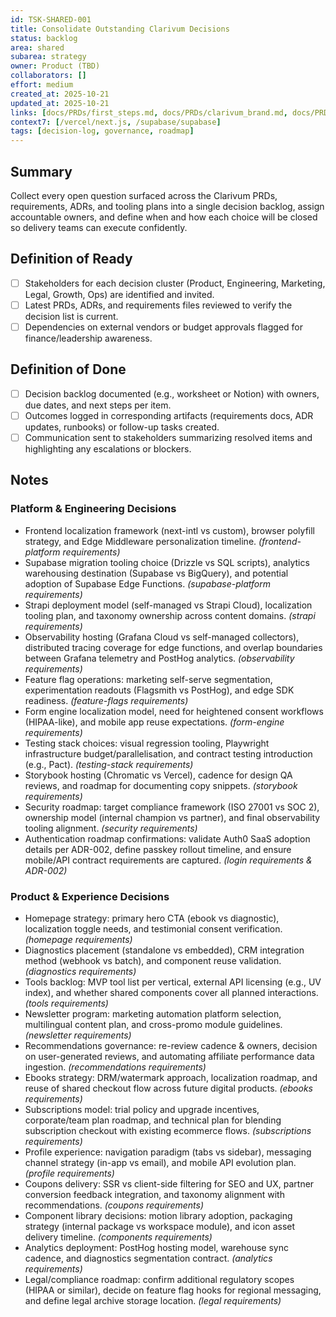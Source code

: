 ```yaml
---
id: TSK-SHARED-001
title: Consolidate Outstanding Clarivum Decisions
status: backlog
area: shared
subarea: strategy
owner: Product (TBD)
collaborators: []
effort: medium
created_at: 2025-10-21
updated_at: 2025-10-21
links: [docs/PRDs/first_steps.md, docs/PRDs/clarivum_brand.md, docs/PRDs/technology-stack-catalog.md, docs/adr/ADR-005-feature-flags.md]
context7: [/vercel/next.js, /supabase/supabase]
tags: [decision-log, governance, roadmap]
---
```


## Summary
Collect every open question surfaced across the Clarivum PRDs, requirements, ADRs, and tooling plans into a single decision backlog, assign accountable owners, and define when and how each choice will be closed so delivery teams can execute confidently.

## Definition of Ready
- [ ] Stakeholders for each decision cluster (Product, Engineering, Marketing, Legal, Growth, Ops) are identified and invited.
- [ ] Latest PRDs, ADRs, and requirements files reviewed to verify the decision list is current.
- [ ] Dependencies on external vendors or budget approvals flagged for finance/leadership awareness.

## Definition of Done
- [ ] Decision backlog documented (e.g., worksheet or Notion) with owners, due dates, and next steps per item.
- [ ] Outcomes logged in corresponding artifacts (requirements docs, ADR updates, runbooks) or follow-up tasks created.
- [ ] Communication sent to stakeholders summarizing resolved items and highlighting any escalations or blockers.

## Notes
### Platform & Engineering Decisions
- Frontend localization framework (next-intl vs custom), browser polyfill strategy, and Edge Middleware personalization timeline. *(frontend-platform requirements)*
- Supabase migration tooling choice (Drizzle vs SQL scripts), analytics warehousing destination (Supabase vs BigQuery), and potential adoption of Supabase Edge Functions. *(supabase-platform requirements)*
- Strapi deployment model (self-managed vs Strapi Cloud), localization tooling plan, and taxonomy ownership across content domains. *(strapi requirements)*
- Observability hosting (Grafana Cloud vs self-managed collectors), distributed tracing coverage for edge functions, and overlap boundaries between Grafana telemetry and PostHog analytics. *(observability requirements)*
- Feature flag operations: marketing self-serve segmentation, experimentation readouts (Flagsmith vs PostHog), and edge SDK readiness. *(feature-flags requirements)*
- Form engine localization model, need for heightened consent workflows (HIPAA-like), and mobile app reuse expectations. *(form-engine requirements)*
- Testing stack choices: visual regression tooling, Playwright infrastructure budget/parallelisation, and contract testing introduction (e.g., Pact). *(testing-stack requirements)*
- Storybook hosting (Chromatic vs Vercel), cadence for design QA reviews, and roadmap for documenting copy snippets. *(storybook requirements)*
- Security roadmap: target compliance framework (ISO 27001 vs SOC 2), ownership model (internal champion vs partner), and final observability tooling alignment. *(security requirements)*
- Authentication roadmap confirmations: validate Auth0 SaaS adoption details per ADR-002, define passkey rollout timeline, and ensure mobile/API contract requirements are captured. *(login requirements & ADR-002)*

### Product & Experience Decisions
- Homepage strategy: primary hero CTA (ebook vs diagnostic), localization toggle needs, and testimonial consent verification. *(homepage requirements)*
- Diagnostics placement (standalone vs embedded), CRM integration method (webhook vs batch), and component reuse validation. *(diagnostics requirements)*
- Tools backlog: MVP tool list per vertical, external API licensing (e.g., UV index), and whether shared components cover all planned interactions. *(tools requirements)*
- Newsletter program: marketing automation platform selection, multilingual content plan, and cross-promo module guidelines. *(newsletter requirements)*
- Recommendations governance: re-review cadence & owners, decision on user-generated reviews, and automating affiliate performance data ingestion. *(recommendations requirements)*
- Ebooks strategy: DRM/watermark approach, localization roadmap, and reuse of shared checkout flow across future digital products. *(ebooks requirements)*
- Subscriptions model: trial policy and upgrade incentives, corporate/team plan roadmap, and technical plan for blending subscription checkout with existing ecommerce flows. *(subscriptions requirements)*
- Profile experience: navigation paradigm (tabs vs sidebar), messaging channel strategy (in-app vs email), and mobile API evolution plan. *(profile requirements)*
- Coupons delivery: SSR vs client-side filtering for SEO and UX, partner conversion feedback integration, and taxonomy alignment with recommendations. *(coupons requirements)*
- Component library decisions: motion library adoption, packaging strategy (internal package vs workspace module), and icon asset delivery timeline. *(components requirements)*
- Analytics deployment: PostHog hosting model, warehouse sync cadence, and diagnostics segmentation contract. *(analytics requirements)*
- Legal/compliance roadmap: confirm additional regulatory scopes (HIPAA or similar), decide on feature flag hooks for regional messaging, and define legal archive storage location. *(legal requirements)*
